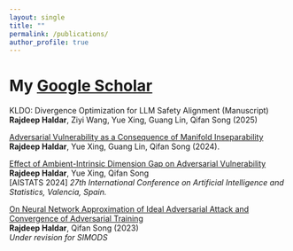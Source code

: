 ```yaml
---
layout: single
title: ""
permalink: /publications/
author_profile: true
---
```

# <i class="fa fa-fw fa-paste"></i> My [Google Scholar](https://scholar.google.com/citations?user=6TXLCaYAAAAJ&hl=en) #

KLDO: Divergence Optimization for LLM Safety Alignment (Manuscript)\
**Rajdeep Haldar**, Ziyi Wang, Yue Xing, Guang Lin, Qifan Song (2025)

[Adversarial Vulnerability as a Consequence of Manifold Inseparability](https://arxiv.org/pdf/2410.06921)\
**Rajdeep Haldar**, Yue Xing, Guang Lin, Qifan Song (2024).

[Effect of Ambient-Intrinsic Dimension Gap on Adversarial Vulnerability](https://proceedings.mlr.press/v238/haldar24a.html)\
**Rajdeep Haldar**, Yue Xing, Qifan Song\
[AISTATS 2024] _27th International Conference on Artificial Intelligence and Statistics, Valencia, Spain._

[On Neural Network Approximation of Ideal Adversarial Attack and Convergence of Adversarial Training](https://arxiv.org/abs/2307.16099)\
**Rajdeep Haldar**, Qifan Song (2023)\
_Under revision for SIMODS_



